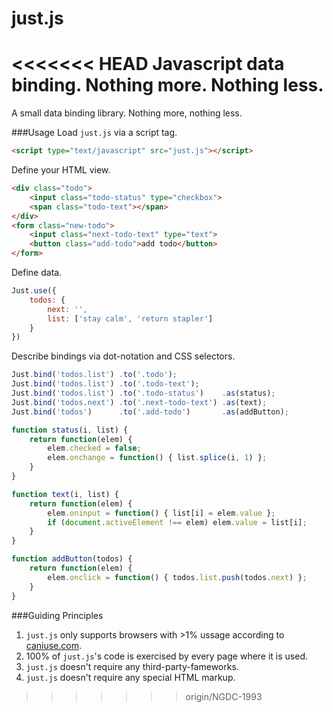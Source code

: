 # just.js
<<<<<<< HEAD
Javascript data binding. Nothing more. Nothing less.
=======
A small data binding library. Nothing more, nothing less.

###Usage
Load `just.js` via a script tag.
```HTML
<script type="text/javascript" src="just.js"></script>
```

Define your HTML view.
```HTML
<div class="todo">
    <input class="todo-status" type="checkbox">
    <span class="todo-text"></span>
</div>
<form class="new-todo">
    <input class="next-todo-text" type="text">
    <button class="add-todo">add todo</button>
</form>
```

Define data.
```javascript
Just.use({
    todos: {
        next: '',
        list: ['stay calm', 'return stapler']
    }
})
```

Describe bindings via dot-notation and CSS selectors.
```javascript
Just.bind('todos.list') .to('.todo');
Just.bind('todos.list') .to('.todo-text');
Just.bind('todos.list') .to('.todo-status')    .as(status);
Just.bind('todos.next') .to('.next-todo-text') .as(text);
Just.bind('todos')      .to('.add-todo')       .as(addButton);

function status(i, list) {
    return function(elem) {
        elem.checked = false;
        elem.onchange = function() { list.splice(i, 1) };
    }
}

function text(i, list) {
    return function(elem) {
        elem.oninput = function() { list[i] = elem.value };
        if (document.activeElement !== elem) elem.value = list[i];
    }
}

function addButton(todos) {
    return function(elem) {
        elem.onclick = function() { todos.list.push(todos.next) };
    }
}
```

###Guiding Principles
1. `just.js` only supports browsers with >1% ussage according to [caniuse.com](http://caniuse.com/usage-table).
1. 100% of `just.js`'s code is exercised by every page where it is used.
1. `just.js` doesn't require any third-party-fameworks.
1. `just.js` doesn't require any special HTML markup.
>>>>>>> origin/NGDC-1993

